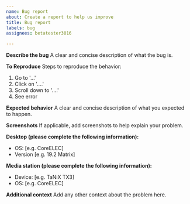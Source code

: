 ```yaml
---
name: Bug report
about: Create a report to help us improve
title: Bug report
labels: bug
assignees: betatester3016

---
```


**Describe the bug**
A clear and concise description of what the bug is.

**To Reproduce**
Steps to reproduce the behavior:
1. Go to '...'
2. Click on '....'
3. Scroll down to '....'
4. See error

**Expected behavior**
A clear and concise description of what you expected to happen.

**Screenshots**
If applicable, add screenshots to help explain your problem.

**Desktop (please complete the following information):**
 - OS: [e.g. CoreELEC]
 - Version [e.g. 19.2 Matrix]

**Media station (please complete the following information):**
 - Device: [e.g. TaNiX TX3]
 - OS: [e.g. CoreELEC]

**Additional context**
Add any other context about the problem here.
